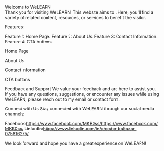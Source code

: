 Welcome to WeLEARN<br>
Thank you for visiting WeLEARN! This website aims to . Here, you'll find a variety of related content, resources, or services to benefit the visitor.

Features:

Feature 1: Home Page.
Feature 2: About Us.
Feature 3: Contact Information.
Feature 4: CTA buttons

Home Page

About Us

Contact Information

CTA buttons

Feedback and Support
We value your feedback and are here to assist you. If you have any questions, suggestions, or encounter any issues while using WeLEARN, please reach out to my email or contact form.

Connect with Us
Stay connected with WeLEARN through our social media channels:

Facebook:https://www.facebook.com/MKB0ss/https://www.facebook.com/MKB0ss/
LinkedIn:https://www.linkedin.com/in/chester-baltazar-075816275/

We look forward and hope you have a great experience on WeLEARN!
